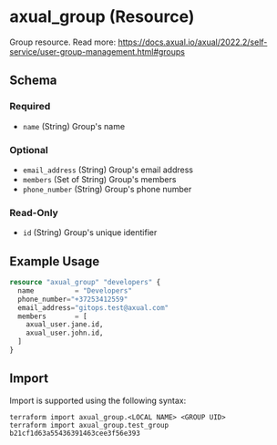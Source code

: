 # axual_group (Resource)

Group resource. Read more: https://docs.axual.io/axual/2022.2/self-service/user-group-management.html#groups

<!-- schema generated by tfplugindocs -->
## Schema

### Required

- `name` (String) Group's name

### Optional

- `email_address` (String) Group's email address
- `members` (Set of String) Group's members
- `phone_number` (String) Group's phone number

### Read-Only

- `id` (String) Group's unique identifier

## Example Usage

```terraform
resource "axual_group" "developers" {
  name          = "Developers"
  phone_number="+37253412559"
  email_address="gitops.test@axual.com"
  members       = [
    axual_user.jane.id,
    axual_user.john.id,
  ]
}
```

## Import

Import is supported using the following syntax:

```shell
terraform import axual_group.<LOCAL NAME> <GROUP UID>
terraform import axual_group.test_group b21cf1d63a55436391463cee3f56e393
```
